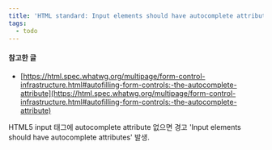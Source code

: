 ```yaml
---
title: 'HTML standard: Input elements should have autocomplete attributes'
tags:
  - todo
---
```


#### 참고한 글
- [https://html.spec.whatwg.org/multipage/form-control-infrastructure.html#autofilling-form-controls:-the-autocomplete-attribute](https://html.spec.whatwg.org/multipage/form-control-infrastructure.html#autofilling-form-controls:-the-autocomplete-attribute)

HTML5
input 태그에 autocomplete attribute 없으면 경고 'Input elements should have autocomplete attributes' 발생.
